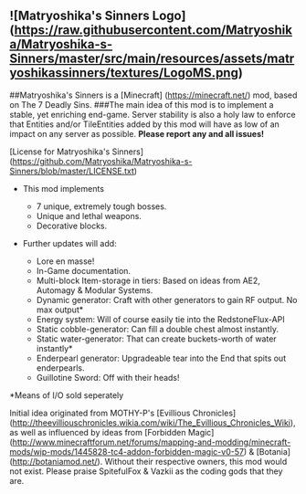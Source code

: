 ![Matryoshika's Sinners Logo] (https://raw.githubusercontent.com/Matryoshika/Matryoshika-s-Sinners/master/src/main/resources/assets/matryoshikassinners/textures/LogoMS.png)
-------------------------------------------

##Matryoshika's Sinners is a [Minecraft] (https://minecraft.net/) mod, based on The 7 Deadly Sins.
###The main idea of this mod is to implement a stable, yet enriching end-game.
Server stability is also a holy law to enforce that Entities and/or TileEntities added by this mod will have as low of an impact on any server as possible.
**Please report any and all issues!**

[License for Matryoshika's Sinners] (https://github.com/Matryoshika/Matryoshika-s-Sinners/blob/master/LICENSE.txt)

* This mod implements 
  * 7 unique, extremely tough bosses.
  * Unique and lethal weapons.	
  * Decorative blocks.
	
* Further updates will add:
  * Lore en masse!
  * In-Game documentation.
  * Multi-block Item-storage in tiers: Based on ideas from AE2, Automagy & Modular Systems.
  * Dynamic generator: Craft with other generators to gain RF output. No max output*
  * Energy system: Will of course easily tie into the RedstoneFlux-API
  * Static cobble-generator: Can fill a double chest almost instantly.
  * Static water-generator: That can create buckets-worth of water instantly*
  * Enderpearl generator: Upgradeable tear into the End that spits out enderpearls.
  * Guillotine Sword: Off with their heads!
	
*Means of I/O sold seperately
	
Initial idea originated from MOTHY-P's [Evillious Chronicles] (http://theevilliouschronicles.wikia.com/wiki/The_Evillious_Chronicles_Wiki), as well as influenced by ideas from 
[Forbidden Magic] (http://www.minecraftforum.net/forums/mapping-and-modding/minecraft-mods/wip-mods/1445828-tc4-addon-forbidden-magic-v0-57) & [Botania] (http://botaniamod.net/). Without their respective owners, this mod would not exist.
Please praise SpitefulFox & Vazkii as the coding gods that they are.